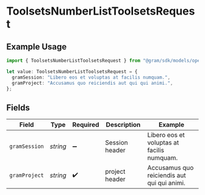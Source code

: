 # ToolsetsNumberListToolsetsRequest

## Example Usage

```typescript
import { ToolsetsNumberListToolsetsRequest } from "@gram/sdk/models/operations";

let value: ToolsetsNumberListToolsetsRequest = {
  gramSession: "Libero eos et voluptas at facilis numquam.",
  gramProject: "Accusamus quo reiciendis aut qui qui animi.",
};
```

## Fields

| Field                                       | Type                                        | Required                                    | Description                                 | Example                                     |
| ------------------------------------------- | ------------------------------------------- | ------------------------------------------- | ------------------------------------------- | ------------------------------------------- |
| `gramSession`                               | *string*                                    | :heavy_minus_sign:                          | Session header                              | Libero eos et voluptas at facilis numquam.  |
| `gramProject`                               | *string*                                    | :heavy_check_mark:                          | project header                              | Accusamus quo reiciendis aut qui qui animi. |